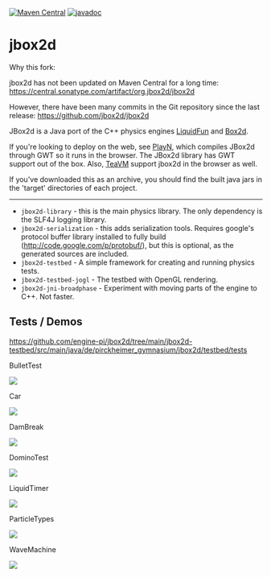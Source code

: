 [![Maven Central](https://img.shields.io/maven-central/v/de.pirckheimer-gymnasium/jbox2d-library.svg?style=flat)](https://central.sonatype.com/artifact/de.pirckheimer-gymnasium/jbox2d-library)
[![javadoc](https://javadoc.io/badge2/de.pirckheimer-gymnasium/jbox2d-library/javadoc.svg)](https://javadoc.io/doc/de.pirckheimer-gymnasium/jbox2d-library)

# jbox2d

Why this fork:

jbox2d has not been updated on Maven Central for a long time:
https://central.sonatype.com/artifact/org.jbox2d/jbox2d

However, there have been many commits in the Git repository since the last release: https://github.com/jbox2d/jbox2d

JBox2d is a Java port of the C++ physics engines
[LiquidFun](http://google.github.io/liquidfun/) and [Box2d](http://box2d.org).

If you're looking to deploy on the web, see
[PlayN](https://github.com/playn/playn), which compiles JBox2d through GWT so
it runs in the browser. The JBox2d library has GWT support out of the box.
Also, [TeaVM](http://teavm.org/) support jbox2d in the browser as well.

If you've downloaded this as an archive, you should find the built java jars in
the 'target' directories of each project.

---

- `jbox2d-library` - this is the main physics library. The only dependency is the
  SLF4J logging library.
- `jbox2d-serialization` - this adds serialization tools. Requires google's
  protocol buffer library installed to fully build
  (http://code.google.com/p/protobuf/), but this is optional, as the generated
  sources are included.
- `jbox2d-testbed` - A simple framework for creating and running physics tests.
- `jbox2d-testbed-jogl` - The testbed with OpenGL rendering.
- `jbox2d-jni-broadphase` - Experiment with moving parts of the engine to C++. Not
  faster.

## Tests / Demos

https://github.com/engine-pi/jbox2d/tree/main/jbox2d-testbed/src/main/java/de/pirckheimer_gymnasium/jbox2d/testbed/tests

<!-- ApplyForce
BlobTest4
BodyTypes
Breakable -->

BulletTest

![](https://raw.githubusercontent.com/engine-pi/jbox2d/main/screencasts/BulletTest.gif)

<!-- Cantilever -->

Car

![](https://raw.githubusercontent.com/engine-pi/jbox2d/main/screencasts/Car.gif)

<!-- Chain
CharacterCollision
CircleStress
CollisionFiltering
CollisionProcessing
CompoundShapes
ConfinedTest
ContinuousTest
ConvexHull
ConveyorBelt -->

DamBreak

![](https://raw.githubusercontent.com/engine-pi/jbox2d/main/screencasts/DamBreak.gif)

<!-- DistanceTest -->

DominoTest

![](https://raw.githubusercontent.com/engine-pi/jbox2d/main/screencasts/Dominos.gif)

<!--
DominoTower
DrawingParticles
DynamicTreeTest
EdgeShapes
EdgeTest
FixedPendulumTest
FreePendulumTest
Gears -->

LiquidTimer

![](https://raw.githubusercontent.com/engine-pi/jbox2d/main/screencasts/LiquidTimer.gif)

<!--
MotorTest
OneSidedTest
Particles -->

ParticleTypes

![](https://raw.githubusercontent.com/engine-pi/jbox2d/main/screencasts/Particles.gif)

<!-- PistonTest
PolyShapes
PrismaticTest
Pulleys
PyramidTest
RayCastTest
RevoluteTest
RopeTest
SensorTest
ShapeEditing
SliderCrankTest
SphereStack
TheoJansen
Tumbler
VaryingFrictionTest
VaryingRestitution
VerticalStack -->

WaveMachine

![](https://raw.githubusercontent.com/engine-pi/jbox2d/main/screencasts/WaveMachine.gif)

<!-- Web -->
